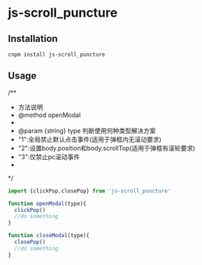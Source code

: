 # js-scroll_puncture

## Installation

```
cnpm install js-scroll_puncture
```

## Usage

/**
 * 方法说明
 * @method openModal
 * 
 * @param {string} type 判断使用何种类型解决方案  
 * "1":全局禁止默认点击事件(适用于弹框内无滚动要求)
 * "2":设置body.position和body.scrollTop(适用于弹框有滚轮要求)
 * "3":仅禁止pc滚动事件
 * 
 */

```javascript
import {clickPop,closePop} from 'js-scroll_puncture'

function openModal(type){
  clickPop()
  //do something
}

function closeModal(type){
  closePop()
  //do something
}

```


